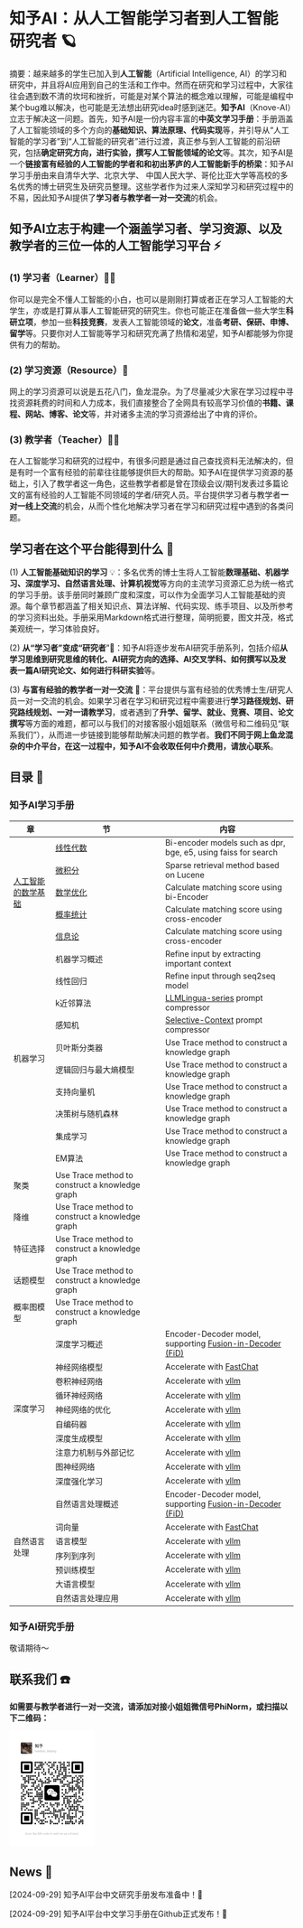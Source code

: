 # 知予AI：从人工智能学习者到人工智能研究者 🪐

摘要：越来越多的学生已加入到**人工智能**（Artificial Intelligence, AI）的学习和研究中，并且将AI应用到自己的生活和工作中。然而在研究和学习过程中，大家往往会遇到数不清的坎坷和挫折，可能是对某个算法的概念难以理解，可能是编程中某个bug难以解决，也可能是无法想出研究idea时感到迷茫。**知予AI**（Knove-AI）立志于解决这一问题。首先，知予AI是一份内容丰富的**中英文学习手册**：手册涵盖了人工智能领域的多个方向的**基础知识、算法原理、代码实现**等，并引导从“人工智能的学习者”到“人工智能的研究者”进行过渡，真正参与到人工智能的前沿研究，包括**确定研究方向，进行实验，撰写人工智能领域的论文**等。其次，知予AI是一个**链接富有经验的人工智能的学者和和初出茅庐的人工智能新手的桥梁**：知予AI学习手册由来自清华大学、北京大学、 中国人民大学、哥伦比亚大学等高校的多名优秀的博士研究生及研究员整理。这些学者作为过来人深知学习和研究过程中的不易，因此知予AI提供了**学习者与教学者一对一交流**的机会。

## 知予AI立志于构建一个涵盖学习者、学习资源、以及教学者的三位一体的人工智能学习平台 ⚡

### (1) 学习者（Learner）🧑‍🎓

你可以是完全不懂人工智能的小白，也可以是刚刚打算或者正在学习人工智能的大学生，亦或是打算从事人工智能研究的研究生。你也可能正在准备做一些大学生**科研立项**，参加一些**科技竞赛**，发表人工智能领域的**论文**，准备**考研、保研、申博、留学**等。只要你对人工智能等学习和研究充满了热情和渴望，知予AI都能够为你提供有力的帮助。

### (2) 学习资源（Resource）📑

网上的学习资源可以说是五花八门，鱼龙混杂。为了尽量减少大家在学习过程中寻找资源耗费的时间和人力成本，我们直接整合了全网具有较高学习价值的**书籍、课程、网站、博客、论文**等，并对诸多主流的学习资源给出了中肯的评价。

### (3) 教学者（Teacher）🧑‍🏫

在人工智能学习和研究的过程中，有很多问题是通过自己查找资料无法解决的，但是有时一个富有经验的前辈往往能够提供巨大的帮助。知予AI在提供学习资源的基础上，引入了教学者这一角色，这些教学者都是曾在顶级会议/期刊发表过多篇论文的富有经验的人工智能不同领域的学者/研究人员。平台提供学习者与教学者**一对一线上交流**的机会，从而个性化地解决学习者在学习和研究过程中遇到的各类问题。

## 学习者在这个平台能得到什么 🤔

(1) **人工智能基础知识的学习** 💡：多名优秀的博士生将人工智能**数理基础、机器学习、深度学习、自然语言处理、计算机视觉**等方向的主流学习资源汇总为统一格式的学习手册。该手册同时兼顾广度和深度，可以作为全面学习人工智能基础的资源。每个章节都涵盖了相关知识点、算法详解、代码实现、练手项目、以及所参考的学习资料出处。手册采用Markdown格式进行整理，简明扼要，图文并茂，格式美观统一，学习体验良好。

(2) **从“学习者”变成“研究者**”🧐：知予AI将逐步发布AI研究手册系列，包括介绍**从学习思维到研究思维的转化、AI研究方向的选择、AI交叉学科、如何撰写以及发表一篇AI研究论文、如何进行科研实验**等。

(3) **与富有经验的教学者一对一交流** 💬：平台提供与富有经验的优秀博士生/研究人员一对一交流的机会。如果学习者在学习和研究过程中需要进行**学习路径规划、研究路线规划、一对一请教学习**，或者遇到了**升学、留学、就业、竞赛、项目、论文撰写**等方面的难题，都可以与我们的对接客服小姐姐联系（微信号和二维码见“联系我们”），从而进一步链接到能够帮助解决问题的教学者。**我们不同于网上鱼龙混杂的中介平台，在这一过程中，知予AI不会收取任何中介费用，请放心联系**。

## 目录 📖

### 知予AI学习手册

<table>
  <thead>
    <tr>
      <th>章</th>
      <th>节</th>
      <th>内容</th>
    </tr>
  </thead>
  <tbody>
    <tr>
      <td rowspan="5"><a href="#wrench-installation">人工智能的数学基础</a></td>
      <td><a href="#wrench-installation">线性代数</a></td>
      <td>Bi-encoder models such as dpr, bge, e5, using faiss for search</td>
    </tr>
    <tr>
      <td><a href="#wrench-installation">微积分</a></td>
      <td>Sparse retrieval method based on Lucene</td>
    </tr>
    <tr>
      <td><a href="#wrench-installation">数学优化</a></td>
      <td>Calculate matching score using bi-Encoder</td>
    </tr>
    <tr>
      <td><a href="#wrench-installation">概率统计</a></td>
      <td>Calculate matching score using cross-encoder</td>
    </tr>
    <tr>
      <td><a href="#wrench-installation">信息论</a></td>
      <td>Calculate matching score using cross-encoder</td>
    </tr>
    <tr>
      <td rowspan="15">机器学习</td>
      <td>机器学习概述</td>
      <td>Refine input by extracting important context</td>
    </tr>
    <tr>
      <td>线性回归</td>
      <td>Refine input through seq2seq model</td>
    </tr>
    <tr>
      <td>k近邻算法</td>
      <td><a href="https://aclanthology.org/2023.emnlp-main.825/">LLMLingua-series</a> prompt compressor</td>
    </tr>
    <tr>
      <td>感知机</td>
      <td><a href="https://arxiv.org/abs/2310.06201">Selective-Context</a> prompt compressor</td>
    </tr>
    <tr>
      <td>贝叶斯分类器</td>
      <td>Use <a hred='https://arxiv.org/abs/2406.11460'>Trace method to construct a knowledge graph</td>
    <tr>
    <tr>
      <td>逻辑回归与最大熵模型</td>
      <td>Use <a hred='https://arxiv.org/abs/2406.11460'>Trace method to construct a knowledge graph</td>
    <tr>
    <tr>
      <td>支持向量机</td>
      <td>Use <a hred='https://arxiv.org/abs/2406.11460'>Trace method to construct a knowledge graph</td>
    <tr>
    <tr>
      <td>决策树与随机森林</td>
      <td>Use <a hred='https://arxiv.org/abs/2406.11460'>Trace method to construct a knowledge graph</td>
    <tr>
    <tr>
      <td>集成学习</td>
      <td>Use <a hred='https://arxiv.org/abs/2406.11460'>Trace method to construct a knowledge graph</td>
    <tr>
    <tr>
      <td>EM算法</td>
      <td>Use <a hred='https://arxiv.org/abs/2406.11460'>Trace method to construct a knowledge graph</td>
    <tr>
    <tr>
      <td>聚类</td>
      <td>Use <a hred='https://arxiv.org/abs/2406.11460'>Trace method to construct a knowledge graph</td>
    <tr>
    <tr>
      <td>降维</td>
      <td>Use <a hred='https://arxiv.org/abs/2406.11460'>Trace method to construct a knowledge graph</td>
    <tr>
    <tr>
      <td>特征选择</td>
      <td>Use <a hred='https://arxiv.org/abs/2406.11460'>Trace method to construct a knowledge graph</td>
    <tr>
    <tr>
      <td>话题模型</td>
      <td>Use <a hred='https://arxiv.org/abs/2406.11460'>Trace method to construct a knowledge graph</td>
    <tr>
    <tr>
      <td>概率图模型</td>
      <td>Use <a hred='https://arxiv.org/abs/2406.11460'>Trace method to construct a knowledge graph</td>
    <tr>
      <td rowspan="10">深度学习</td>
      <td>深度学习概述</td>
      <td>Encoder-Decoder model, supporting <a href="https://arxiv.org/abs/2007.01282">Fusion-in-Decoder (FiD)</a></td>
    </tr>
    <tr>
      <td>神经网络模型</td>
      <td>Accelerate with <a href="https://github.com/lm-sys/FastChat">FastChat</a></td>
    </tr>
    <tr>
      <td>卷积神经网络</td>
      <td>Accelerate with <a href="https://github.com/vllm-project/vllm">vllm</a></td>
    </tr>
    <tr>
      <td>循环神经网络</td>
      <td>Accelerate with <a href="https://github.com/vllm-project/vllm">vllm</a></td>
    </tr>
    <tr>
      <td>神经网络的优化</td>
      <td>Accelerate with <a href="https://github.com/vllm-project/vllm">vllm</a></td>
    </tr>
    <tr>
      <td>自编码器</td>
      <td>Accelerate with <a href="https://github.com/vllm-project/vllm">vllm</a></td>
    </tr>
    <tr>
      <td>深度生成模型</td>
      <td>Accelerate with <a href="https://github.com/vllm-project/vllm">vllm</a></td>
    </tr>
    <tr>
      <td>注意力机制与外部记忆</td>
      <td>Accelerate with <a href="https://github.com/vllm-project/vllm">vllm</a></td>
    </tr>
    <tr>
      <td>图神经网络</td>
      <td>Accelerate with <a href="https://github.com/vllm-project/vllm">vllm</a></td>
    </tr>
    <tr>
      <td>深度强化学习</td>
      <td>Accelerate with <a href="https://github.com/vllm-project/vllm">vllm</a></td>
    </tr>
    <tr>
      <td rowspan="10">自然语言处理</td>
      <td>自然语言处理概述</td>
      <td>Encoder-Decoder model, supporting <a href="https://arxiv.org/abs/2007.01282">Fusion-in-Decoder (FiD)</a></td>
    </tr>
    <tr>
      <td>词向量</td>
      <td>Accelerate with <a href="https://github.com/lm-sys/FastChat">FastChat</a></td>
    </tr>
    <tr>
      <td>语言模型</td>
      <td>Accelerate with <a href="https://github.com/vllm-project/vllm">vllm</a></td>
    </tr>
    <tr>
      <td>序列到序列</td>
      <td>Accelerate with <a href="https://github.com/vllm-project/vllm">vllm</a></td>
    </tr>
    <tr>
      <td>预训练模型</td>
      <td>Accelerate with <a href="https://github.com/vllm-project/vllm">vllm</a></td>
    </tr>
    <tr>
      <td>大语言模型</td>
      <td>Accelerate with <a href="https://github.com/vllm-project/vllm">vllm</a></td>
    </tr>
    <tr>
      <td>自然语言处理应用</td>
      <td>Accelerate with <a href="https://github.com/vllm-project/vllm">vllm</a></td>
    </tr>
  </tbody>
</table>

### 知予AI研究手册

敬请期待～

## 联系我们 ☎️

**如需要与教学者进行一对一交流，请添加对接小姐姐微信号PhiNorm，或扫描以下二维码：**

<img src="assets/QRcode.jpeg" style="width: 30%;">

## News 📰

[2024-09-29] 知予AI平台中文研究手册发布准备中！💪

[2024-09-29] 知予AI平台中文学习手册在Github正式发布！🎉
